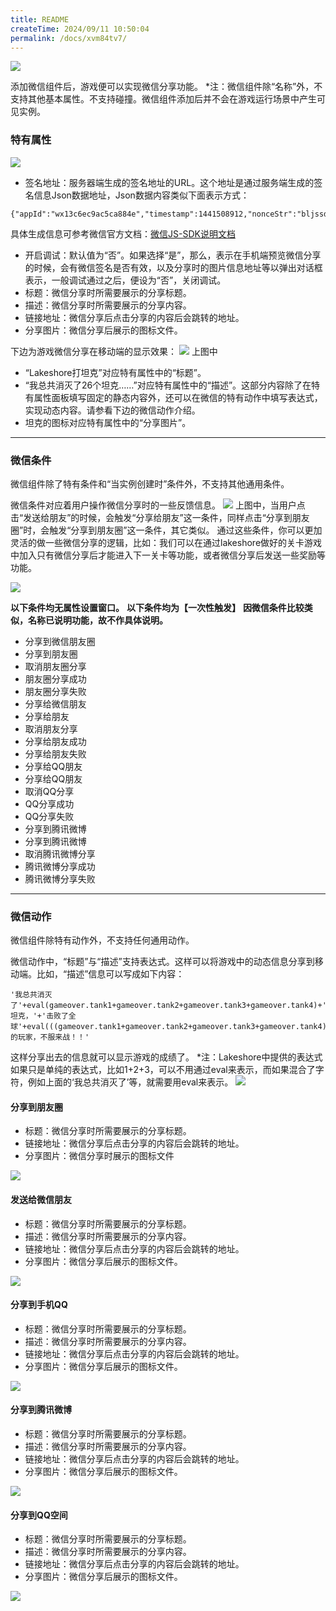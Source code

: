 ```yaml
---
title: README
createTime: 2024/09/11 10:50:04
permalink: /docs/xvm84tv7/
---
```

![](564bfe68b7143.png)

添加微信组件后，游戏便可以实现微信分享功能。
*注：微信组件除“名称”外，不支持其他基本属性。不支持碰撞。微信组件添加后并不会在游戏运行场景中产生可见实例。

### 特有属性
![](564bfe688ebfa.png)
- 签名地址：服务器端生成的签名地址的URL。这个地址是通过服务端生成的签名信息Json数据地址，Json数据内容类似下面表示方式：

```
{"appId":"wx13c6ec9ac5ca884e","timestamp":1441508912,"nonceStr":"bljssdk","signature":"5256549a4aeca9187dc52f119d65ef622e21353e"}
```

具体生成信息可参考微信官方文档：[微信JS-SDK说明文档](http://mp.weixin.qq.com/wiki/7/aaa137b55fb2e0456bf8dd9148dd613f.html)
- 开启调试：默认值为“否”。如果选择“是”，那么，表示在手机端预览微信分享的时候，会有微信签名是否有效，以及分享时的图片信息地址等以弹出对话框表示，一般调试通过之后，便设为“否”，关闭调试。
- 标题：微信分享时所需要展示的分享标题。
- 描述：微信分享时所需要展示的分享内容。
- 链接地址：微信分享后点击分享的内容后会跳转的地址。
- 分享图片：微信分享后展示的图标文件。

下边为游戏微信分享在移动端的显示效果：
![](564bfe687bc80.png)
上图中
- “Lakeshore打坦克”对应特有属性中的“标题”。
- “我总共消灭了26个坦克……”对应特有属性中的“描述”。这部分内容除了在特有属性面板填写固定的静态内容外，还可以在微信的特有动作中填写表达式，实现动态内容。请参看下边的微信动作介绍。
- 坦克的图标对应特有属性中的“分享图片”。

------------


### 微信条件
微信组件除了特有条件和“当实例创建时”条件外，不支持其他通用条件。

微信条件对应着用户操作微信分享时的一些反馈信息。
![](564bfe6867296.png)
上图中，当用户点击“发送给朋友”的时候，会触发“分享给朋友”这一条件，同样点击“分享到朋友圈”时，会触发“分享到朋友圈”这一条件，其它类似。
通过这些条件，你可以更加灵活的做一些微信分享的逻辑，比如：我们可以在通过lakeshore做好的关卡游戏中加入只有微信分享后才能进入下一关卡等功能，或者微信分享后发送一些奖励等功能。

![](564bfe68a8dce.png)

**以下条件均无属性设置窗口。**
**以下条件均为【一次性触发】**
**因微信条件比较类似，名称已说明功能，故不作具体说明。**
- 分享到微信朋友圈
 - 分享到朋友圈
 - 取消朋友圈分享
 - 朋友圈分享成功
 - 朋友圈分享失败
- 分享给微信朋友
 - 分享给朋友
 - 取消朋友分享
 - 分享给朋友成功
 - 分享给朋友失败
- 分享给QQ朋友
 - 分享给QQ朋友
 - 取消QQ分享
 - QQ分享成功
 - QQ分享失败
- 分享到腾讯微博
 - 分享到腾讯微博
 - 取消腾讯微博分享
 - 腾讯微博分享成功
 - 腾讯微博分享失败

------------


### 微信动作
微信组件除特有动作外，不支持任何通用动作。

微信动作中，“标题”与“描述”支持表达式。这样可以将游戏中的动态信息分享到移动端。比如，“描述”信息可以写成如下内容：

```
'我总共消灭了'+eval(gameover.tank1+gameover.tank2+gameover.tank3+gameover.tank4)+'个坦克，'+'击败了全球'+eval(((gameover.tank1+gameover.tank2+gameover.tank3+gameover.tank4)/91*100).toFixed(1))+'%的玩家，不服来战！！'
```

这样分享出去的信息就可以显示游戏的成绩了。
*注：Lakeshore中提供的表达式如果只是单纯的表达式，比如1+2+3，可以不用通过eval来表示，而如果混合了字符，例如上面的‘我总共消灭了’等，就需要用eval来表示。
![](564bfe67f035d.png)
#### 分享到朋友圈
- 标题：微信分享时所需要展示的分享标题。
- 链接地址：微信分享后点击分享的内容后会跳转的地址。
- 分享图片：微信分享时展示的图标文件

![](564bfe682ded8.png)
#### 发送给微信朋友
- 标题：微信分享时所需要展示的分享标题。
- 描述：微信分享时所需要展示的分享内容。
- 链接地址：微信分享后点击分享的内容后会跳转的地址。
- 分享图片：微信分享后展示的图标文件。

![](564bfe6812e37.png)
#### 分享到手机QQ
- 标题：微信分享时所需要展示的分享标题。
- 描述：微信分享时所需要展示的分享内容。
- 链接地址：微信分享后点击分享的内容后会跳转的地址。
- 分享图片：微信分享后展示的图标文件。

![](564bfe6847461.png)
#### 分享到腾讯微博
- 标题：微信分享时所需要展示的分享标题。
- 描述：微信分享时所需要展示的分享内容。
- 链接地址：微信分享后点击分享的内容后会跳转的地址。
- 分享图片：微信分享后展示的图标文件。

![](564bfe6854fe9.png)
#### 分享到QQ空间
- 标题：微信分享时所需要展示的分享标题。
- 描述：微信分享时所需要展示的分享内容。
- 链接地址：微信分享后点击分享的内容后会跳转的地址。
- 分享图片：微信分享后展示的图标文件。

![](564bfe681f3da.png)




